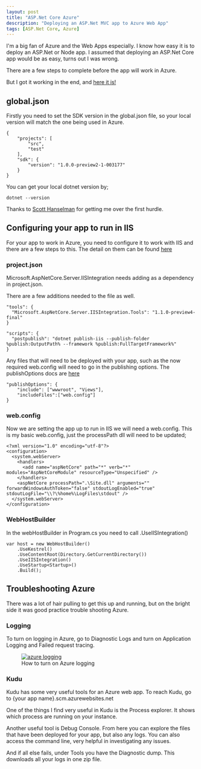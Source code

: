```yaml
---
layout: post
title: "ASP.Net Core Azure"
description: "Deploying an ASP.Net MVC app to Azure Web App"
tags: [ASP.Net Core, Azure]
---
```


I'm a big fan of Azure and the Web Apps especially. I know how easy it is to deploy an ASP.Net or Node app.
I assumed that deploying an ASP.Net Core app would be as easy, turns out I was wrong.

There are a few steps to complete before the app will work in Azure.

But I got it working in the end, and [here it is!](http://namepickerapp.azurewebsites.net/)

## global.json

Firstly you need to set the SDK version in the global.json file, so your local version will match the one
being used in Azure.

    {
        "projects": [
            "src",
            "test"
        ],
        "sdk": {
            "version": "1.0.0-preview2-1-003177"
        }
    }
    
You can get your local dotnet version by;

    dotnet --version
    
Thanks to [Scott Hanselman](http://www.hanselman.com/blog/PublishingASPNETCore11ApplicationsToAzureUsingGitDeploy.aspx) for getting me over the first hurdle.

## Configuring your app to run in IIS

For your app to work in Azure, you need to configure it to work with IIS and there are a few steps to this.
The detail on them can be found [here](https://docs.microsoft.com/en-us/aspnet/core/publishing/iis)

### project.json

Microsoft.AspNetCore.Server.IISIntegration needs adding as a dependency in project.json.

There are a few additions needed to the file as well.

    "tools": {
      "Microsoft.AspNetCore.Server.IISIntegration.Tools": "1.1.0-preview4-final"
    }

    "scripts": {
      "postpublish": "dotnet publish-iis --publish-folder %publish:OutputPath% --framework %publish:FullTargetFramework%"
    }

Any files that will need to be deployed with your app, such as the now required web.config will need to go in the 
publishing options. The publishOptions docs are [here](https://docs.microsoft.com/en-us/dotnet/articles/core/tools/project-json#publishoptions)

    "publishOptions": {
        "include": ["wwwroot", "Views"],
        "includeFiles":["web.config"]
    }

### web.config

Now we are setting the app up to run in IIS we will need a web.config.
This is my basic web.config, just the processPath dll will need to be updated;

    <?xml version="1.0" encoding="utf-8"?>
    <configuration>
      <system.webServer>
        <handlers>
          <add name="aspNetCore" path="*" verb="*" modules="AspNetCoreModule" resourceType="Unspecified" />
        </handlers>
        <aspNetCore processPath=".\Site.dll" arguments="" forwardWindowsAuthToken="false" stdoutLogEnabled="true" stdoutLogFile="\\?\%home%\LogFiles\stdout" />
      </system.webServer>
    </configuration>

### WebHostBuilder

In the webHostBuilder in Program.cs you need to call .UseIISIntegration()

    var host = new WebHostBuilder()
        .UseKestrel()
        .UseContentRoot(Directory.GetCurrentDirectory())
        .UseIISIntegration()
        .UseStartup<Startup>()
        .Build();

## Troubleshooting Azure

There was a lot of hair pulling to get this up and running, but on the bright side it was good practice trouble shooting Azure.

### Logging

To turn on logging in Azure, go to Diagnostic Logs and turn on Application Logging and Failed request tracing.

<div class="center">
<figure>
	<a href="{{ site.url }}/images/logging.png"><img src="{{ site.url }}/images/logging.png" alt="azure logging"></a>
	<figcaption>How to turn on Azure logging</figcaption>
</figure>
</div>

### Kudu

Kudu has some very useful tools for an Azure web app.
To reach Kudu, go to {your app name}.scm.azurewebsites.net

One of the things I find very useful in Kudu is the Process explorer. It shows which process are running on your instance.

Another useful tool is Debug Console. From here you can explore the files that have been deployed for your app, but also
any logs.
You can also access the command line, very helpful in investigating any issues.

And if all else fails, under Tools you have the Diagnostic dump. This downloads all your logs in one zip file.
